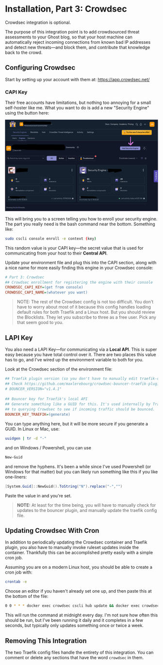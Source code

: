 # Installation, Part 3: Crowdsec
Crowdsec integration is optional.

The purpose of this integration point is to add crowdsourced threat assessments to your Ghost blog, so that your host machine can automatically reject incoming connections from known bad IP addresses and detect new threats&mdash;and block them, and contribute that knowledge back to the crowd.


## Configuring Crowdsec
Start by setting up your account with them at: https://app.crowdsec.net/

### CAPI Key
Their free accounts have limitations, but nothing too annoying for a small self-hoster like me. What you want to do is add a new "Security Engine" using the button here:

![Crowdsec Console](./images/crowdsec-1.jpg)

This will bring you to a screen telling you how to enroll your security engine. The part you really need is the bash command near the bottom. Something like:
```bash
sudo cscli console enroll -e context (key)
```
This random value is your CAPI key&mdash;the secret value that is used for communicating from your host to their **Central API**.

Update your environment file and plug this into the CAPI section, along with a nice name for more easily finding this engine in your Crowdsec console:
```ini
# Part 3: Crowdsec
## Crowdsec enrollment for registering the engine with their console
CROWDSEC_CAPI_KEY=(get from console)
CROWDSEC_CAPI_NAME=(whatever you want)
```

> NOTE: The rest of the Crowdsec config is not too difficult. You don't have to worry about most of it because this config handles loading default rules for both Traefik and a Linux host. But you should review the Blocklists. They let you subscribe to three as a free user. Pick any that seem good to you.


## LAPI Key
You also need a LAPI Key&mdash;for communicating via a **Local API**. This is super easy because you have total control over it. There are two places this value has to go, and I've wired up the environment variable to both for you.

Look at the Crowdsec section of the environment file:
```ini
## Traefik plugin version (so you don't have to manually edit traefik-config.yml)
## Check https://github.com/maxlerebourg/crowdsec-bouncer-traefik-plugin
# BOUNCER_VERSION="v1.4.1"

## Bouncer key for Traefik's local API
## Generate something like a GUID for this. It's used internally by Traefik
## to querying Crowdsec to see if incoming traffic should be bounced.
BOUNCER_KEY_TRAEFIK=(generate)
```

You can type anything here, but it will be more secure if you generate a GUID. In Linux or Mac, use:
```bash
uuidgen | tr -d "-"
```
and on Windows / Powershell, you can use
```powershell
New-Guid
```
and remove the hyphens. It's been a while since I've used Powershell (or Windows for that matter) but you can likely run something like this if you like one-liners:
```powershell
[System.Guid]::NewGuid().ToString("N").replace("-","")
```


Paste the value in and you're set.

> **NOTE:** At least for the time being, you will have to manually check for updates to the bouncer plugin, and manually update the traefik config file.


## Updating Crowdsec With Cron
In addition to periodically updating the Crowdsec container and Traefik plugin, you also have to manually invoke ruleset updates inside the container. Thankfully this can be accomplished pretty easily with a simple cron job.

Assuming you are on a modern Linux host, you should be able to create a cron job with:
```bash
crontab -e
```
Choose an editor if you haven't already set one up, and then paste this at the bottom of the file:
```bash
0 0 * * * docker exec crowdsec cscli hub update && docker exec crowdsec cscli hub upgrade
```
This will run the command at midnight every day. I'm not sure how often this should be run, but I've been running it daily and it completes in a few seconds, but typically only updates something once or twice a week.




## Removing This Integration
The two Traefik config files handle the entirety of this integration. You can comment or delete any sections that have the word `crowdsec` in them.
